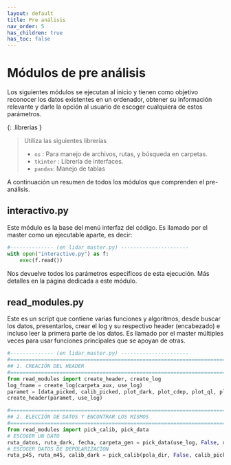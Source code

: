 ```yaml
---
layout: default
title: Pre análisis
nav_order: 5
has_children: true
has_toc: false
---
```


# Módulos de pre análisis
Los siguientes módulos se ejecutan al inicio y tienen como objetivo reconocer los datos existentes en un ordenador, obtener su información relevante y darle la opción al usuario de escoger cualquiera de estos parámetros.

{: .librerias }
> Utiliza las siguientes librerías
> - `os` : Para manejo de archivos, rutas, y búsqueda en carpetas.
> - `tkinter` : Librería de interfaces.
> - `pandas`: Manejo de tablas



A continuación un resumen de todos los módulos que comprenden el pre-análisis.

## interactivo.py
Este módulo es la base del menú interfaz del código. Es llamado por el master como un ejecutable aparte, es decir:

```python
#-------------- (en lidar_master.py) ----------------------
with open("interactivo.py") as f:
    exec(f.read())
```

Nos devuelve todos los parámetros específicos de esta ejecución. Más detalles en la página dedicada a este módulo.

## read_modules.py
Este es un script que contiene varias funciones y algoritmos, desde buscar los datos, presentarlos, crear el log y su respectivo header (encabezado) e incluso leer la primera parte de los datos. Es llamado por el master múltiples veces para usar funciones principales que se apoyan de otras.
```python
#-------------- (en lidar_master.py) ----------------------
#=======================================================================
## 1. CREACIÓN DEL HEADER
#=======================================================================
from read_modules import create_header, create_log
log_fname = create_log(carpeta_aux, use_log)
paramet = [data_picked, calib_picked, plot_dark, plot_cdep, plot_ql, plot_dep]
create_header(paramet, use_log)

#=======================================================================
## 2. ELECCIÓN DE DATOS Y ENCONTRAR LOS MISMOS
#=======================================================================
from read_modules import pick_calib, pick_data
# ESCOGER UN DATO
ruta_datos, ruta_dark, fecha, carpeta_gen = pick_data(use_log, False, data_picked)
# ESCOGER DATOS DE DEPOLARIZACION
ruta_p45, ruta_m45, calib_dark = pick_calib(pola_dir, False, calib_picked, use_log)
```


